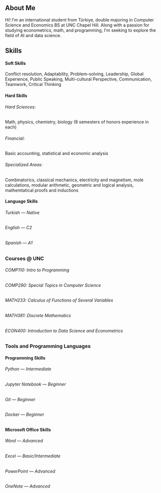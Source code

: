 ## About Me
Hi! I'm an international student from Türkiye, double majoring in Computer Science and Economics BS at UNC Chapel Hill. Along with a passion for studying econometrics, math, and programming, I'm seeking to explore the field of AI and data science. 

## Skills
#### Soft Skills
Conflict resolution, Adaptability, Problem-solving, Leadership, Global Experience, Public Speaking, Multi-cultural Perspective, Communication, Teamwork, Critical Thinking

#### Hard Skills
###### Hard Sciences:
Math, physics, chemistry, biology (8 semesters of honors experience in each)
###### Financial:
Basic accounting, statistical and economic analysis
###### Specialized Areas:
Combinatorics, classical mechanics, electricity and magnetism, mole calculations, modular arithmetic, geometric and logical analysis, mathemtatical proofs and inductions

#### Language Skills
###### Turkish — Native
###### English — C2
###### Spanish — A1


### Courses @ UNC
###### COMP110: Intro to Programming
###### COMP290: Special Topics in Computer Science
###### MATH233: Calculus of Functions of Several Variables
###### MATH381: Discrete Mathematics
###### ECON400: Introduction to Data Science and Econometrics


### Tools and Programming Languages
#### Programming Skills
###### Python — Intermediate
###### Jupyter Notebook — Beginner
###### Git — Beginner
###### Docker — Beginner

#### Microsoft Office Skills
###### Word — Advanced
###### Excel — Basic/Intermediate 
###### PowerPoint — Advanced
###### OneNote — Advanced
